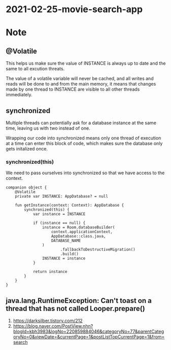 # 2021-02-25-movie-search-app

# Note
## @Volatile
This helps us make sure the value of INSTANCE is always up to date and the same to all excution threats.  
  
The value of a volatile variable will never be cached, and all writes and reads will be done to and from the main memory, it means that changes made by one thread to INSTANCE are visible to all other threads immediately.

## synchronized
Multiple threads can potentially ask for a database instance at the same time, leaving us with two instead of one.  
  
Wrapping our code into synchronized means only one thread of execution at a time can enter this block of code, which makes sure the database only gets initalized once.

### synchronized(this)
We need to pass ourselves into synchronized so that we have access to the context.
```
companion object {
    @Volatile
    private var INSTANCE: AppDatabase? = null

    fun getInstance(context: Context): AppDatabase {
        synchronized(this) {
            var instance = INSTANCE

            if (instance == null) {
                instance = Room.databaseBuilder(
                    context.applicationContext,
                    AppDatabase::class.java,
                    DATABASE_NAME
                )
                        .fallbackToDestructiveMigration()
                        .build()
                INSTANCE = instance
            }
            
            return instance
        }
    }
}
```

## java.lang.RuntimeException: Can't toast on a thread that has not called Looper.prepare()
1. https://darksilber.tistory.com/212
2. https://blog.naver.com/PostView.nhn?blogId=kbh3983&logNo=220859884046&categoryNo=77&parentCategoryNo=0&viewDate=&currentPage=1&postListTopCurrentPage=1&from=search
